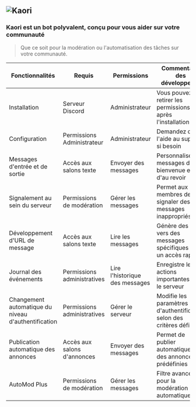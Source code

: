 ## ![Kaori](https://i.imgur.com/nRDrl9D.png)

### Kaori est un bot polyvalent, conçu pour vous aider sur votre communauté

> Que ce soit pour la modération ou
> l'automatisation des tâches sur votre communauté.  

| Fonctionnalités | Requis | Permissions | Commentaire des développeurs | Documentation | Notes |
|-----------------|--------|-------------|------------------------------|---------------|-------|
| Installation | Serveur Discord | Administrateur | Vous pouvez retirer les permissions après l'installation | [Aide Installation](https://docs.kimchan.pro/tutorial/introduction/) | Contactez-nous en cas de problème. |
| Configuration | Permissions Administrateur | Administrateur | Demandez de l'aide au support si besoin | [Aide Configuration](https://docs.kimchan.pro/features/how-to-setting/) | Certaines fonctionnalités sont en bêta. |
| Messages d'entrée et de sortie | Accès aux salons texte | Envoyer des messages | Personnalisez les messages de bienvenue et d'au revoir | [Guide Messages d'Entrée et Sortie](https://docs.kimchan.pro/features/welcome-message/) | Peut être configuré avec des variables dynamiques. |
| Signalement au sein du serveur | Permissions de modération | Gérer les messages | Permet aux membres de signaler des messages inappropriés | [Guide Signalement](https://docs.kimchan.pro/features/report/) | Recommandé pour une meilleure gestion des incidents. |
| Développement d'URL de message | Accès aux salons texte | Lire les messages | Génère des liens vers des messages spécifiques pour un accès rapide | [Documentation URL de Message](https://docs.kimchan.pro/features/message-expansion/) | Utile pour le partage interne des messages. |
| Journal des événements | Permissions administratives | Lire l'historique des messages | Enregistre les actions importantes sur le serveur | [Guide Journal des Événements](https://docs.kimchan.pro/features/log/) | Peut inclure les suppressions, modifications et bannissements. |
| Changement automatique du niveau d'authentification | Permissions administratives | Gérer le serveur | Modifie les paramètres d'authentification selon des critères définis | [Documentation Authentification](https://docs.kimchan.pro/features/auto-change-verificationlevel/) | Utile pour sécuriser automatiquement le serveur. |
| Publication automatique des annonces | Accès aux salons d'annonces | Envoyer des messages | Permet de publier automatiquement des annonces prédéfinies | [Guide Annonces Auto](https://docs.kimchan.pro/features/auto-public/) | Personnalisable avec un système de planification. |
| AutoMod Plus | Permissions de modération | Gérer les messages | Filtre avancé pour la modération automatique | [Documentation AutoMod Plus](https://docs.kimchan.pro/features/automod-plus/) | Améliore la gestion automatique des infractions. |